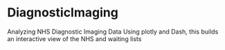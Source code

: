 # DiagnosticImaging
Analyzing NHS Diagnostic Imaging Data
Using plotly and Dash, this builds an interactive view of the NHS and waiting lists
